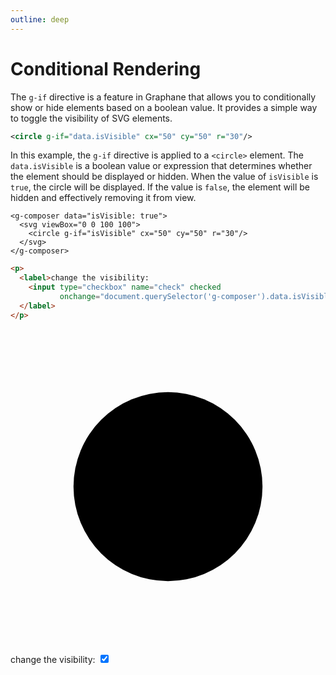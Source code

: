 ```yaml
---
outline: deep
---
```


# Conditional Rendering

The `g-if` directive is a feature in Graphane that allows you to conditionally show or hide
elements based on a boolean value. It provides a simple way to toggle the visibility of SVG
elements.

```svg
<circle g-if="data.isVisible" cx="50" cy="50" r="30"/>
```

In this example, the `g-if` directive is applied to a `<circle>` element. The `data.isVisible` is a
boolean value or expression that determines whether the element should be displayed or hidden. When
the value of `isVisible` is `true`, the circle will be displayed. If the value is `false`, the
element will be hidden and effectively removing it from view.

```html{3}
<g-composer data="isVisible: true">
  <svg viewBox="0 0 100 100">
    <circle g-if="isVisible" cx="50" cy="50" r="30"/>
  </svg>
</g-composer>
```
```html
<p>
  <label>change the visibility:
    <input type="checkbox" name="check" checked
           onchange="document.querySelector('g-composer').data.isVisible=this.checked">
  </label>
</p>
```

<g-composer data="isVisible: true">
  <svg viewBox="0 0 100 100">
    <circle g-if="isVisible" cx="50" cy="50" r="30"/>
  </svg>
</g-composer>
<p>
  <label>change the visibility:
    <input type="checkbox" checked 
           onchange="document.querySelector('g-composer').data.isVisible=this.checked">
  </label>
</p>